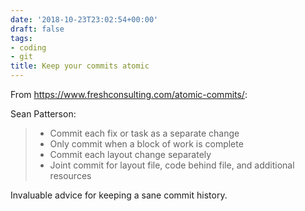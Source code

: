 ```yaml
---
date: '2018-10-23T23:02:54+00:00'
draft: false
tags:
- coding
- git
title: Keep your commits atomic
---
```


From https://www.freshconsulting.com/atomic-commits/:

Sean Patterson:

>- Commit each fix or task as a separate change
>- Only commit when a block of work is complete
>- Commit each layout change separately
>- Joint commit for layout file, code behind file, and additional resources

Invaluable advice for keeping a sane commit history.
